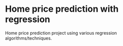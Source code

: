 # Home price prediction with regression
Home price prediction project using various regression algorithms/techniques.
